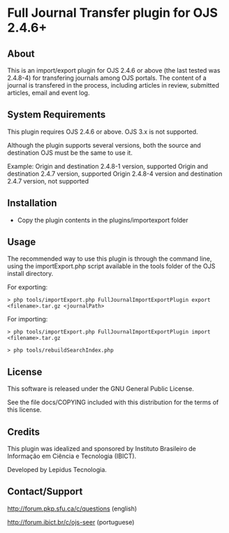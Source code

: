 Full Journal Transfer plugin for OJS 2.4.6+
=======

About
-----
This is an import/export plugin for OJS 2.4.6 or above (the last tested was 2.4.8-4) for transfering journals among OJS portals. The content of a journal is transfered in the process, including articles in review, submitted articles, email and event log.

System Requirements
-------------------
This plugin requires OJS 2.4.6 or above. OJS 3.x is not supported.

Although the plugin supports several versions, both the source and destination OJS must be the same to use it.

Example:
Origin and destination 2.4.8-1 version, supported
Origin and destination 2.4.7 version, supported
Origin 2.4.8-4 version and destination 2.4.7 version, not supported

Installation
------------
- Copy the plugin contents in the plugins/importexport folder

Usage
------------
The recommended way to use this plugin is through the command line, using the importExport.php script available in the tools folder of the OJS install directory.

For exporting:

    > php tools/importExport.php FullJournalImportExportPlugin export <filename>.tar.gz <journalPath>

For importing:

    > php tools/importExport.php FullJournalImportExportPlugin import <filename>.tar.gz

    > php tools/rebuildSearchIndex.php

License
-------
This software is released under the GNU General Public License.

See the file docs/COPYING included with this distribution for the terms of this license.

Credits
--------
This plugin was idealized and sponsored by Instituto Brasileiro de Informação em Ciência e Tecnologia (IBICT).

Developed by Lepidus Tecnologia.

Contact/Support
---------------
http://forum.pkp.sfu.ca/c/questions (english)

http://forum.ibict.br/c/ojs-seer (portuguese)
